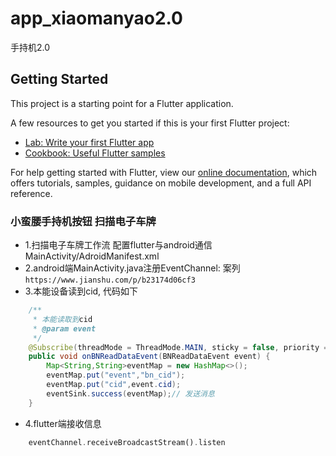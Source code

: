 # app_xiaomanyao2.0

手持机2.0

## Getting Started

This project is a starting point for a Flutter application.

A few resources to get you started if this is your first Flutter project:

- [Lab: Write your first Flutter app](https://flutter.dev/docs/get-started/codelab)
- [Cookbook: Useful Flutter samples](https://flutter.dev/docs/cookbook)

For help getting started with Flutter, view our
[online documentation](https://flutter.dev/docs), which offers tutorials,
samples, guidance on mobile development, and a full API reference.
### 小蛮腰手持机按钮 扫描电子车牌

+ 1.扫描电子车牌工作流 配置flutter与android通信   MainActivity/AdroidManifest.xml
+ 2.android端MainActivity.java注册EventChannel: 案列`https://www.jianshu.com/p/b23174d06cf3`
+ 3.本能设备读到cid, 代码如下
```java
    /**
     * 本能读取到cid
     * @param event
     */
    @Subscribe(threadMode = ThreadMode.MAIN, sticky = false, priority = 0)
    public void onBNReadDataEvent(BNReadDataEvent event) {
        Map<String,String>eventMap = new HashMap<>();
        eventMap.put("event","bn_cid");
        eventMap.put("cid",event.cid);
        eventSink.success(eventMap);// 发送消息
    }
```
+ 4.flutter端接收信息
```dart
    eventChannel.receiveBroadcastStream().listen
```
  
